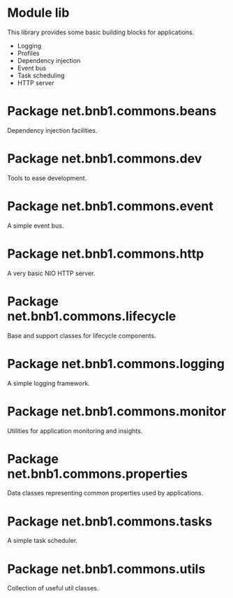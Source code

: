# Module lib

This library provides some basic building blocks for applications.

- Logging
- Profiles
- Dependency injection
- Event bus
- Task scheduling
- HTTP server

# Package net.bnb1.commons.beans

Dependency injection facilities.

# Package net.bnb1.commons.dev

Tools to ease development.

# Package net.bnb1.commons.event

A simple event bus.

# Package net.bnb1.commons.http

A very basic NIO HTTP server.

# Package net.bnb1.commons.lifecycle

Base and support classes for lifecycle components.

# Package net.bnb1.commons.logging

A simple logging framework.

# Package net.bnb1.commons.monitor

Utilities for application monitoring and insights.

# Package net.bnb1.commons.properties

Data classes representing common properties used by applications.

# Package net.bnb1.commons.tasks

A simple task scheduler.

# Package net.bnb1.commons.utils

Collection of useful util classes.